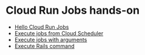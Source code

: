 # Cloud Run Jobs hands-on

- [Hello Cloud Run Jobs](./hello/)
- [Execute jobs from Cloud Scheduler](./scheduled-hello/)
- [Execute jobs with arguments](./arguments/)
- [Execute Rails command](./rails-command/)
